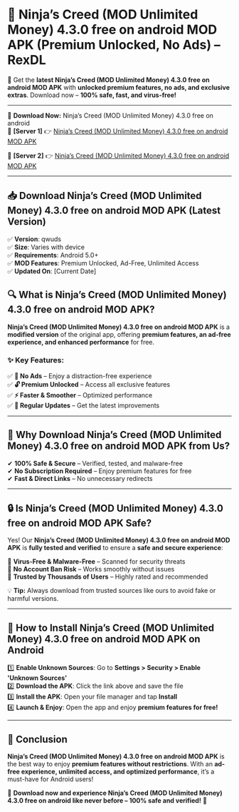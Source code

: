 # 🚀 Ninja’s Creed (MOD Unlimited Money) 4.3.0 free on android MOD APK (Premium Unlocked, No Ads) – RexDL 

🎯 Get the **latest Ninja’s Creed (MOD Unlimited Money) 4.3.0 free on android MOD APK** with **unlocked premium features, no ads, and exclusive extras**. Download now – **100% safe, fast, and virus-free!**  

---

🔽 **Download Now:** Ninja’s Creed (MOD Unlimited Money) 4.3.0 free on android  
🔹 **[Server 1]** 👉 [Ninja’s Creed (MOD Unlimited Money) 4.3.0 free on android MOD APK](https://apkcomod.com?title=Ninja’s_Creed_(MOD_Unlimited_Money)_4.3.0_free_on_android)  

🔹 **[Server 2]** 👉 [Ninja’s Creed (MOD Unlimited Money) 4.3.0 free on android MOD APK](https://apkcomod.com?title=Ninja’s_Creed_(MOD_Unlimited_Money)_4.3.0_free_on_android)  

---
## 📥 Download Ninja’s Creed (MOD Unlimited Money) 4.3.0 free on android MOD APK (Latest Version)  

✅ **Version**: qwuds  
✅ **Size**: Varies with device  
✅ **Requirements**: Android 5.0+  
✅ **MOD Features**: Premium Unlocked, Ad-Free, Unlimited Access  
✅ **Updated On**: [Current Date]  

## 🔍 What is Ninja’s Creed (MOD Unlimited Money) 4.3.0 free on android MOD APK?  

**Ninja’s Creed (MOD Unlimited Money) 4.3.0 free on android MOD APK** is a **modified version** of the original app, offering **premium features, an ad-free experience, and enhanced performance** for free.  

### ✨ Key Features:  

✅ **🚫 No Ads** – Enjoy a distraction-free experience  
✅ **🔓 Premium Unlocked** – Access all exclusive features  
✅ **⚡ Faster & Smoother** – Optimized performance  
✅ **🔄 Regular Updates** – Get the latest improvements  

---

## 🌟 Why Download Ninja’s Creed (MOD Unlimited Money) 4.3.0 free on android MOD APK from Us?  

✔ **100% Safe & Secure** – Verified, tested, and malware-free  
✔ **No Subscription Required** – Enjoy premium features for free  
✔ **Fast & Direct Links** – No unnecessary redirects  

---

## 🔒 Is Ninja’s Creed (MOD Unlimited Money) 4.3.0 free on android MOD APK Safe?  

Yes! Our **Ninja’s Creed (MOD Unlimited Money) 4.3.0 free on android MOD APK** is **fully tested and verified** to ensure a **safe and secure experience**:  

🔹 **Virus-Free & Malware-Free** – Scanned for security threats  
🔹 **No Account Ban Risk** – Works smoothly without issues  
🔹 **Trusted by Thousands of Users** – Highly rated and recommended  

💡 **Tip:** Always download from trusted sources like ours to avoid fake or harmful versions.  

---

## 📲 How to Install Ninja’s Creed (MOD Unlimited Money) 4.3.0 free on android MOD APK on Android  

1️⃣ **Enable Unknown Sources**: Go to **Settings > Security > Enable 'Unknown Sources'**  
2️⃣ **Download the APK**: Click the link above and save the file  
3️⃣ **Install the APK**: Open your file manager and tap **Install**  
4️⃣ **Launch & Enjoy**: Open the app and enjoy **premium features for free!**  

---

## 🚀 Conclusion  

**Ninja’s Creed (MOD Unlimited Money) 4.3.0 free on android MOD APK** is the best way to enjoy **premium features without restrictions**. With an **ad-free experience, unlimited access, and optimized performance**, it’s a must-have for Android users!  

🔻 **Download now and experience Ninja’s Creed (MOD Unlimited Money) 4.3.0 free on android like never before – 100% safe and verified!** 🔻  
